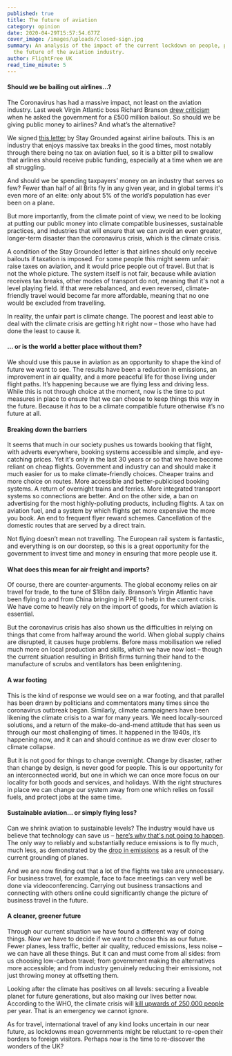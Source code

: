 ```yaml
---
published: true
title: The future of aviation
category: opinion
date: 2020-04-29T15:57:54.677Z
cover_image: /images/uploads/closed-sign.jpg
summary: An analysis of the impact of the current lockdown on people, planet and
  the future of the aviation industry.
author: FlightFree UK
read_time_minute: 5
---
```

#### Should we be bailing out airlines…?

The Coronavirus has had a massive impact, not least on the aviation industry. Last week Virgin Atlantic boss Richard Branson [drew criticism](https://www.theguardian.com/business/2020/apr/12/richard-branson-facing-backlash-over-plea-for-uk-bailout-of-virgin) when he asked the government for a £500 million bailout. So should we be giving public money to airlines? And what’s the alternative?

We signed [this letter](https://www.change.org/p/open-letter-to-the-respective-national-governments-savepeoplenotplanes-red-lines-for-aviation-bail-outs) by Stay Grounded against airline bailouts. This is an industry that enjoys massive tax breaks in the good times, most notably through there being no tax on aviation fuel, so it is a bitter pill to swallow that airlines should receive public funding, especially at a time when we are all struggling.

And should we be spending taxpayers’ money on an industry that serves so few? Fewer than half of all Brits fly in any given year, and in global terms it's even more of an elite: only about 5% of the world’s population has ever been on a plane.

But more importantly, from the climate point of view, we need to be looking at putting our public money into climate compatible businesses, sustainable practices, and industries that will ensure that we can avoid an even greater, longer-term disaster than the coronavirus crisis, which is the climate crisis.

A condition of the Stay Grounded letter is that airlines should only receive bailouts if taxation is imposed. For some people this might seem unfair: raise taxes on aviation, and it would price people out of travel. But that is not the whole picture. The system itself is not fair, because while aviation receives tax breaks, other modes of transport do not, meaning that it's not a level playing field. If that were rebalanced, and even reversed, climate-friendly travel would become far more affordable, meaning that no one would be excluded from travelling.

In reality, the unfair part is climate change. The poorest and least able to deal with the climate crisis are getting hit right now – those who have had done the least to cause it.

#### **… or is the world a better place without them?**

We should use this pause in aviation as an opportunity to shape the kind of future we want to see. The results have been a reduction in emissions, an improvement in air quality, and a more peaceful life for those living under flight paths. It’s happening because we are flying less and driving less. While this is not through choice at the moment, now is the time to put measures in place to ensure that we can choose to keep things this way in the future. Because it *has* to be a climate compatible future otherwise it’s no future at all.

#### Breaking down the barriers

It seems that much in our society pushes us towards booking that flight, with adverts everywhere, booking systems accessible and simple, and eye-catching prices. Yet it's only in the last 30 years or so that we have become reliant on cheap flights. Government and industry can and should make it much easier for us to make climate-friendly choices. Cheaper trains and more choice on routes. More accessible and better-publicised booking systems. A return of overnight trains and ferries. More integrated transport systems so connections are better. And on the other side, a ban on advertising for the most highly-polluting products, including flights. A tax on aviation fuel, and a system by which flights get more expensive the more you book. An end to frequent flyer reward schemes. Cancellation of the domestic routes that are served by a direct train.

Not flying doesn’t mean not travelling. The European rail system is fantastic, and everything is on our doorstep, so this is a great opportunity for the government to invest time and money in ensuring that more people use it.

#### What does this mean for air freight and imports?

Of course, there are counter-arguments. The global economy relies on air travel for trade, to the tune of $18bn daily. Branson’s Virgin Atlantic have been flying to and from China bringing in PPE to help in the current crisis. We have come to heavily rely on the import of goods, for which aviation is essential.

But the coronavirus crisis has also shown us the difficulties in relying on things that come from halfway around the world. When global supply chains are disrupted, it causes huge problems. Before mass mobilisation we relied much more on local production and skills, which we have now lost – though the current situation resulting in British firms turning their hand to the manufacture of scrubs and ventilators has been enlightening.

#### A war footing

This is the kind of response we would see on a war footing, and that parallel has been drawn by politicians and commentators many times since the coronavirus outbreak began. Similarly, climate campaigners have been likening the climate crisis to a war for many years. We need locally-sourced solutions, and a return of the make-do-and-mend attitude that has seen us through our most challenging of times. It happened in the 1940s, it’s happening now, and it can and should continue as we draw ever closer to climate collapse.

But it is not good for things to change overnight. Change by disaster, rather than change by design, is never good for people. This is our opportunity for an interconnected world, but one in which we can once more focus on our locality for both goods and services, and holidays. With the right structures in place we can change our system away from one which relies on fossil fuels, and protect jobs at the same time.

#### Sustainable aviation… or simply flying less?

Can we shrink aviation to sustainable levels? The industry would have us believe that technology can save us – [here’s why that's not going to happen](https://flightfree.co.uk/post/can-technology-make-air-travel-sustainable/). The only way to reliably and substantially reduce emissions is to fly much, much less, as demonstrated by the [drop in emissions](https://www.carbonbrief.org/analysis-coronavirus-set-to-cause-largest-ever-annual-fall-in-co2-emissions) as a result of the current grounding of planes.

And we are now finding out that a lot of the flights we take are unnecessary. For business travel, for example, face to face meetings can very well be done via videoconferencing. Carrying out business transactions and connecting with others online could significantly change the picture of business travel in the future.

#### A cleaner, greener future

Through our current situation we have found a different way of doing things. Now we have to decide if we want to choose this as our future. Fewer planes, less traffic, better air quality, reduced emissions, less noise – we can have all these things. But it can and must come from all sides: from us choosing low-carbon travel; from government making the alternatives more accessible; and from industry genuinely reducing their emissions, not just throwing money at offsetting them.

Looking after the climate has positives on all levels: securing a liveable planet for future generations, but also making our lives better now. According to the WHO, the climate crisis will [kill upwards of 250,000 people](https://edition.cnn.com/2019/01/16/health/climate-change-health-emergency-study/index.html) per year. That is an emergency we cannot ignore.

As for travel, international travel of any kind looks uncertain in our near future, as lockdowns mean governments might be reluctant to re-open their borders to foreign visitors. Perhaps now is the time to re-discover the wonders of the UK?